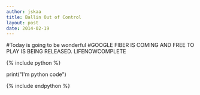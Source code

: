 ```yaml
---
author: jskaa
title: Ballin Out of Control
layout: post
date: 2014-02-19
---
```


#Today is going to be wonderful
#GOOGLE FIBER IS COMING AND FREE TO PLAY IS BEING RELEASED. LIFENOWCOMPLETE

{% include python %}

print("I'm python code")

{% include endpython %}